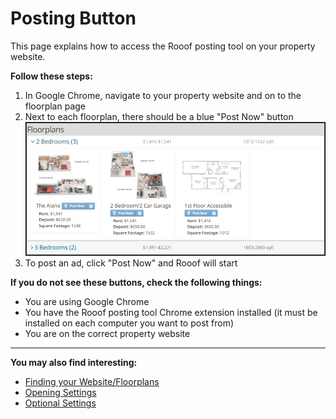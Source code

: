# Posting Button
This page explains how to access the Rooof posting tool on your property website.

**Follow these steps:**
1. In Google Chrome, navigate to your property website and on to the floorplan page
2. Next to each floorplan, there should be a blue "Post Now" button
![](button1.jpg)
3. To post an ad, click "Post Now" and Rooof will start


**If you do not see these buttons, check the following things:**
- You are using Google Chrome
- You have the Rooof posting tool Chrome extension installed (it must be installed on each computer you want to post from)
- You are on the correct property website

---
**You may also find interesting:**
- [Finding your Website/Floorplans](http://docs.rooof.com/findingfloorplan_md.html)
- [Opening Settings](http://docs.rooof.com/openingsettings_md.html)
- [Optional Settings](http://docs.rooof.com/rooof_optional_settings.html)

